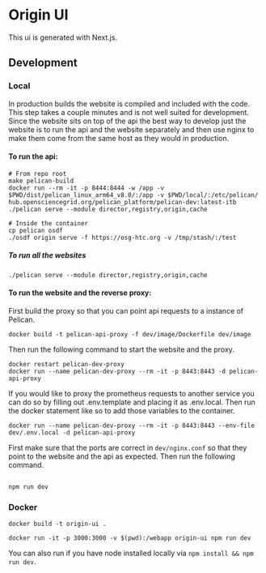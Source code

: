 # Origin UI

This ui is generated with Next.js.

## Development

### Local

In production builds the website is compiled and included with the code. This step
takes a couple minutes and is not well suited for development. Since the website
sits on top of the api the best way to develop just the website is to run the api
and the website separately and then use nginx to make them come from the same host
as they would in production.

#### To run the api:

```shell
# From repo root
make pelican-build
docker run --rm -it -p 8444:8444 -w /app -v $PWD/dist/pelican_linux_arm64_v8.0/:/app -v $PWD/local/:/etc/pelican/ hub.opensciencegrid.org/pelican_platform/pelican-dev:latest-itb ./pelican serve --module director,registry,origin,cache
```

```shell
# Inside the container
cp pelican osdf
./osdf origin serve -f https://osg-htc.org -v /tmp/stash/:/test
```

##### To run all the websites

```shell
./pelican serve --module director,registry,origin,cache
```

#### To run the website and the reverse proxy:

First build the proxy so that you can point api requests to a instance of Pelican.

```shell
docker build -t pelican-api-proxy -f dev/image/Dockerfile dev/image
```

Then run the following command to start the website and the proxy.

```shell
docker restart pelican-dev-proxy
docker run --name pelican-dev-proxy --rm -it -p 8443:8443 -d pelican-api-proxy
```

If you would like to proxy the prometheus requests to another service you can do so by filling out .env.template
and placing it as .env.local. Then run the docker statement like so to add those variables to the container.

```shell
docker run --name pelican-dev-proxy --rm -it -p 8443:8443 --env-file dev/.env.local -d pelican-api-proxy
```

First make sure that the ports are correct in `dev/nginx.conf` so that they point to
the website and the api as expected. Then run the following command.

```shell

npm run dev
```

### Docker

```shell
docker build -t origin-ui .
```

```shell
docker run -it -p 3000:3000 -v $(pwd):/webapp origin-ui npm run dev
```

You can also run if you have node installed locally via `npm install && npm run dev`.
